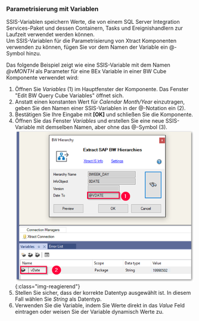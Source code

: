 ### Parametrisierung mit Variablen

SSIS-Variablen speichern Werte, die von einem SQL Server Integration Services-Paket und dessen Containern, Tasks und Ereignishandlern zur Laufzeit verwendet werden können.<br>
Um SSIS-Variablen für die Parametrisierung von Xtract Komponenten verwenden zu können, fügen Sie vor dem Namen der Variable ein @-Symbol hinzu.

Das folgende Beispiel zeigt wie eine SSIS-Variable mit dem Namen *@vMONTH* als Parameter für eine BEx Variable in einer BW Cube Komponente verwendet wird:

1. Öffnen Sie *Variables* (1) im Hauptfenster der Komponente. Das Fenster "Edit BW Query Cube Variables" öffnet sich.
2. Anstatt einen konstanten Wert für *Calendar Month/Year* einzutragen, geben Sie den Namen einer SSIS-Variablen in der @-Notation ein (2).
3. Bestätigen Sie Ihre Eingabe mit **[OK]** und schließen Sie die Komponente.
4. Öffnen Sie das Fenster *Variables* und erstellen Sie eine neue SSIS-Variable mit demselben Namen, aber ohne das @-Symbol (3).
![Variables](/img/content/xis/xis_vars.png){:class="img-reagierend"}
5. Stellen Sie sicher, dass der korrekte Datentyp ausgewählt ist. In diesem Fall wählen Sie *String* als Datentyp.
6. Verwenden Sie die Variable, indem Sie Werte direkt in das *Value* Feld eintragen oder weisen Sie der Variable dynamisch Werte zu.


